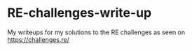 # RE-challenges-write-up
My writeups for my solutions to the RE challenges as seen on https://challenges.re/
